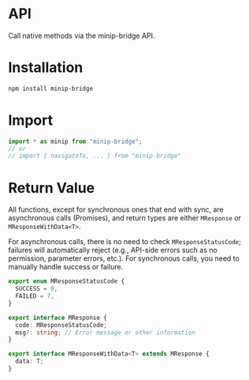 # API

Call native methods via the minip-bridge API.

# Installation

```bash
npm install minip-bridge
```

# Import

```typescript
import * as minip from "minip-bridge";
// or
// import { navigateTo, ... } from "minip-bridge"
```

# Return Value

All functions, except for synchronous ones that end with sync, are asynchronous calls (Promises), and return types are either `MResponse` or `MResponseWithData<T>`.

For asynchronous calls, there is no need to check `MResponseStatusCode`; failures will automatically reject (e.g., API-side errors such as no permission, parameter errors, etc.). For synchronous calls, you need to manually handle success or failure.

```typescript
export enum MResponseStatusCode {
  SUCCESS = 0,
  FAILED = 7,
}

export interface MResponse {
  code: MResponseStatusCode;
  msg?: string; // Error message or other information
}

export interface MResponseWithData<T> extends MResponse {
  data: T;
}
```
